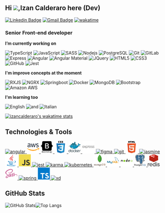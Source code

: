 ## Hi <img src="https://media.giphy.com/media/hvRJCLFzcasrR4ia7z/giphy.gif" width="25px">,Izan Calderaro here (Dev) 

[![Linkedin Badge](https://img.shields.io/badge/Linkedin-izancalderaro-blue?style=flat-square&logo=Linkedin&logoColor=white&link=https://www.linkedin.com/in/izan-calderaro/)](https://www.linkedin.com/in/izan-calderaro/) [![Gmail Badge](https://img.shields.io/badge/Gmail-izancalderaro@gmail.com-c14438?style=flat-square&logo=Gmail&logoColor=white&link=mailto:izancalderaro@gmail.com)](mailto:izancalderaro@gmail.com)
[![wakatime](https://wakatime.com/badge/user/51522b37-dc12-448d-b3e3-2662b3a48a08.svg)](https://wakatime.com/@51522b37-dc12-448d-b3e3-2662b3a48a08)

### Senior Front-end developer

**I’m currently working on**<br>

![TypeScript](https://img.shields.io/badge/-TypeScript-F1F2F3?style=flat-square&logo=typescript)
![JavaScript](https://img.shields.io/badge/-JavaScript-F1F2F3?style=flat-square&logo=javascript)
![SASS](https://img.shields.io/badge/-SASS-F1F2F3?style=flat-square&logo=sass)
![Nodejs](https://img.shields.io/badge/-Nodejs-F1F2F3?style=flat-square&logo=Node.js)
![PostgreSQL](https://img.shields.io/badge/-PostgreSQL-F1F2F3?style=flat-square&logo=postgresql)
![Git](https://img.shields.io/badge/-Git-F1F2F3?style=flat-square&logo=git)
![GitLab](https://img.shields.io/badge/-GitLab-F1F2F3?style=flat-square&logo=gitlab)
![Express](https://img.shields.io/badge/-Express-black?style=flat-square&logo=express)
![Angular](https://img.shields.io/badge/-Angular-C14438?style=flat-square&logo=angular)
![Angular Material](https://img.shields.io/badge/-AngularMaterial-3F51B5?style=flat-square&logo=material)
![JQuery](https://img.shields.io/badge/-Jquery-blue?style=flat-square&logo=jquery)
![HTML5](https://img.shields.io/badge/-HTML5-E34F26?style=flat-square&logo=html5&logoColor=white)
![CSS3](https://img.shields.io/badge/-CSS3-1572B6?style=flat-square&logo=css3)
![GitHub](https://img.shields.io/badge/-GitHub-black?style=flat-square&logo=github)
![Jest](https://img.shields.io/badge/-Jest-15C213?style=flat-square&logo=jest)

**I'm improve concepts at the moment**<br>

![RXJS](https://img.shields.io/badge/-RXJS-D81B60?style=flat-square&logo=rxjs)
![NGRX](https://img.shields.io/badge/-NGRX-D81B60?style=flat-square&logo=ngrx)
![Springboot](https://img.shields.io/badge/-Springboot-F1F2F3?style=flat-square&logo=springboot)
![Docker](https://img.shields.io/badge/-Kubernates-F1F2F3?style=flat-square&logo=kubernates)
![MongoDB](https://img.shields.io/badge/-MongoDB-F1F2F3?style=flat-square&logo=mongodb)
![Bootstrap](https://img.shields.io/badge/-Bootstrap-F1F2F3?style=flat-square&logo=bootstrap)
![Amazon AWS](https://img.shields.io/badge/Amazon%20AWS-000?style=flat-square&logo=amazon-aws)

**I'm learning too**<br>

![English](https://img.shields.io/badge/-English-blue) ![and](https://img.shields.io/badge/-and-ffffff) ![Italian](https://img.shields.io/badge/-Italian-success)

[![izancalderaro's wakatime stats](https://github-readme-stats.vercel.app/api/wakatime?username=@51522b37-dc12-448d-b3e3-2662b3a48a08)](https://wakatime.com/@51522b37-dc12-448d-b3e3-2662b3a48a08)

## Technologies & Tools

<p align="justify"> <a href="https://angular.io" target="_blank" rel="noreferrer"> <img src="https://angular.io/assets/images/logos/angular/angular.svg" alt="angular" width="40" height="40"/> </a> <a href="https://aws.amazon.com" target="_blank" rel="noreferrer"> <img src="https://raw.githubusercontent.com/devicons/devicon/master/icons/amazonwebservices/amazonwebservices-original-wordmark.svg" alt="aws" width="40" height="40"/> </a> <a href="https://getbootstrap.com" target="_blank" rel="noreferrer"> <img src="https://raw.githubusercontent.com/devicons/devicon/master/icons/bootstrap/bootstrap-plain-wordmark.svg" alt="bootstrap" width="40" height="40"/> </a> <a href="https://www.w3schools.com/css/" target="_blank" rel="noreferrer"> <img src="https://raw.githubusercontent.com/devicons/devicon/master/icons/css3/css3-original-wordmark.svg" alt="css3" width="40" height="40"/> </a> <a href="https://www.docker.com/" target="_blank" rel="noreferrer"> <img src="https://raw.githubusercontent.com/devicons/devicon/master/icons/docker/docker-original-wordmark.svg" alt="docker" width="40" height="40"/> </a> <a href="https://expressjs.com" target="_blank" rel="noreferrer"> <img src="https://raw.githubusercontent.com/devicons/devicon/master/icons/express/express-original-wordmark.svg" alt="express" width="40" height="40"/> </a> <a href="https://www.figma.com/" target="_blank" rel="noreferrer"> <img src="https://www.vectorlogo.zone/logos/figma/figma-icon.svg" alt="figma" width="40" height="40"/> </a> <a href="https://git-scm.com/" target="_blank" rel="noreferrer"> <img src="https://www.vectorlogo.zone/logos/git-scm/git-scm-icon.svg" alt="git" width="40" height="40"/> </a> <a href="https://www.w3.org/html/" target="_blank" rel="noreferrer"> <img src="https://raw.githubusercontent.com/devicons/devicon/master/icons/html5/html5-original-wordmark.svg" alt="html5" width="40" height="40"/> </a> <a href="https://jasmine.github.io/" target="_blank" rel="noreferrer"> <img src="https://www.vectorlogo.zone/logos/jasmine/jasmine-icon.svg" alt="jasmine" width="40" height="40"/> </a> <a href="https://www.java.com" target="_blank" rel="noreferrer"> <img src="https://raw.githubusercontent.com/devicons/devicon/master/icons/java/java-original.svg" alt="java" width="40" height="40"/> </a> <a href="https://developer.mozilla.org/en-US/docs/Web/JavaScript" target="_blank" rel="noreferrer"> <img src="https://raw.githubusercontent.com/devicons/devicon/master/icons/javascript/javascript-original.svg" alt="javascript" width="40" height="40"/> </a> <a href="https://jestjs.io" target="_blank" rel="noreferrer"> <img src="https://www.vectorlogo.zone/logos/jestjsio/jestjsio-icon.svg" alt="jest" width="40" height="40"/> </a> <a href="https://karma-runner.github.io/latest/index.html" target="_blank" rel="noreferrer"> <img src="https://raw.githubusercontent.com/detain/svg-logos/780f25886640cef088af994181646db2f6b1a3f8/svg/karma.svg" alt="karma" width="40" height="40"/> </a> <a href="https://kubernetes.io" target="_blank" rel="noreferrer"> <img src="https://www.vectorlogo.zone/logos/kubernetes/kubernetes-icon.svg" alt="kubernetes" width="40" height="40"/> </a> <a href="https://www.mongodb.com/" target="_blank" rel="noreferrer"> <img src="https://raw.githubusercontent.com/devicons/devicon/master/icons/mongodb/mongodb-original-wordmark.svg" alt="mongodb" width="40" height="40"/> </a> <a href="https://www.mysql.com/" target="_blank" rel="noreferrer"> <img src="https://raw.githubusercontent.com/devicons/devicon/master/icons/mysql/mysql-original-wordmark.svg" alt="mysql" width="40" height="40"/> </a> <a href="https://nodejs.org" target="_blank" rel="noreferrer"> <img src="https://raw.githubusercontent.com/devicons/devicon/master/icons/nodejs/nodejs-original-wordmark.svg" alt="nodejs" width="40" height="40"/> </a> <a href="https://www.postgresql.org" target="_blank" rel="noreferrer"> <img src="https://raw.githubusercontent.com/devicons/devicon/master/icons/postgresql/postgresql-original-wordmark.svg" alt="postgresql" width="40" height="40"/> </a> <a href="https://redis.io" target="_blank" rel="noreferrer"> <img src="https://raw.githubusercontent.com/devicons/devicon/master/icons/redis/redis-original-wordmark.svg" alt="redis" width="40" height="40"/> </a> <a href="https://sass-lang.com" target="_blank" rel="noreferrer"> <img src="https://raw.githubusercontent.com/devicons/devicon/master/icons/sass/sass-original.svg" alt="sass" width="40" height="40"/> </a> <a href="https://spring.io/" target="_blank" rel="noreferrer"> <img src="https://www.vectorlogo.zone/logos/springio/springio-icon.svg" alt="spring" width="40" height="40"/> </a> <a href="https://www.typescriptlang.org/" target="_blank" rel="noreferrer"> <img src="https://raw.githubusercontent.com/devicons/devicon/master/icons/typescript/typescript-original.svg" alt="typescript" width="40" height="40"/> </a> <a href="https://www.adobe.com/products/xd.html" target="_blank" rel="noreferrer"> <img src="https://cdn.worldvectorlogo.com/logos/adobe-xd.svg" alt="xd" width="40" height="40"/> </a> </p>

## GitHub Stats


![GitHub Stats](https://github-readme-stats.vercel.app/api?username=izancalderaro&show_icons=true&theme=gruvbox)![Top Langs](https://github-readme-stats.vercel.app/api/top-langs?username=izancalderaro&hide=TeX&layout=compact&size_weight=0.1&count_weight=0.9&theme=gruvbox)



